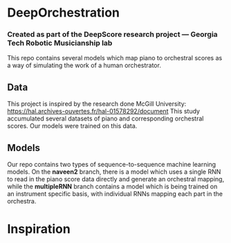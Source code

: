 # DeepOrchestration
### Created as part of the DeepScore research project — Georgia Tech Robotic Musicianship lab

This repo contains several models which map piano to orchestral scores as a way of simulating the work of a human orchestrator. 


## Data
This project is inspired by the research done McGill University:
https://hal.archives-ouvertes.fr/hal-01578292/document
This study accumulated several datasets of piano and corresponding orchestral scores. Our models were trained on this data.

## Models
Our repo contains two types of sequence-to-sequence machine learning models. On the **naveen2** branch, there is a model which uses a single RNN to read in the piano score data directly and generate an orchestral mapping, while the **multipleRNN** branch contains a model which is being trained on an instrument specific basis, with individual RNNs mapping each part in the orchestra.
# Inspiration
